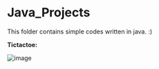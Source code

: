 # Java_Projects
This folder contains simple codes written in java.
:)

**Tictactoe:**

![image](https://user-images.githubusercontent.com/72278818/116145532-bcc5e080-a6dd-11eb-95dc-8c717c5dfc39.png)
